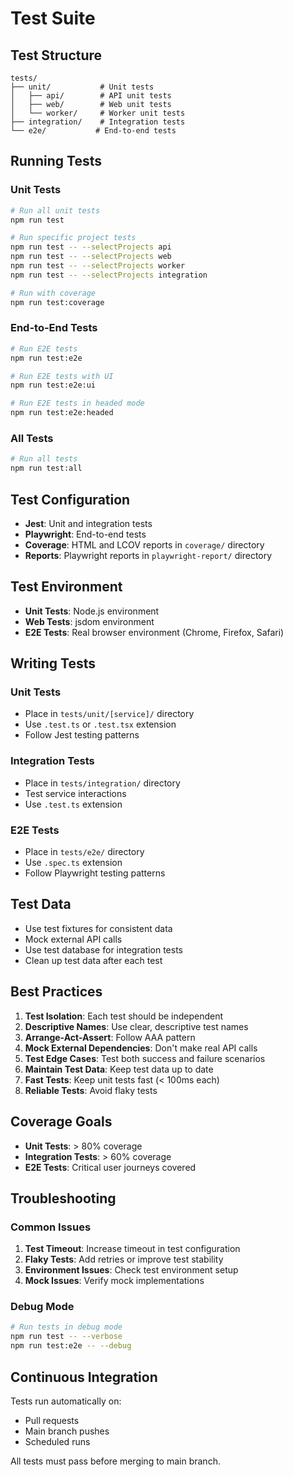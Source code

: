 # Test Suite

## Test Structure

```
tests/
├── unit/           # Unit tests
│   ├── api/        # API unit tests
│   ├── web/        # Web unit tests
│   └── worker/     # Worker unit tests
├── integration/    # Integration tests
└── e2e/           # End-to-end tests
```

## Running Tests

### Unit Tests
```bash
# Run all unit tests
npm run test

# Run specific project tests
npm run test -- --selectProjects api
npm run test -- --selectProjects web
npm run test -- --selectProjects worker
npm run test -- --selectProjects integration

# Run with coverage
npm run test:coverage
```

### End-to-End Tests
```bash
# Run E2E tests
npm run test:e2e

# Run E2E tests with UI
npm run test:e2e:ui

# Run E2E tests in headed mode
npm run test:e2e:headed
```

### All Tests
```bash
# Run all tests
npm run test:all
```

## Test Configuration

- **Jest**: Unit and integration tests
- **Playwright**: End-to-end tests
- **Coverage**: HTML and LCOV reports in `coverage/` directory
- **Reports**: Playwright reports in `playwright-report/` directory

## Test Environment

- **Unit Tests**: Node.js environment
- **Web Tests**: jsdom environment
- **E2E Tests**: Real browser environment (Chrome, Firefox, Safari)

## Writing Tests

### Unit Tests
- Place in `tests/unit/[service]/` directory
- Use `.test.ts` or `.test.tsx` extension
- Follow Jest testing patterns

### Integration Tests
- Place in `tests/integration/` directory
- Test service interactions
- Use `.test.ts` extension

### E2E Tests
- Place in `tests/e2e/` directory
- Use `.spec.ts` extension
- Follow Playwright testing patterns

## Test Data

- Use test fixtures for consistent data
- Mock external API calls
- Use test database for integration tests
- Clean up test data after each test

## Best Practices

1. **Test Isolation**: Each test should be independent
2. **Descriptive Names**: Use clear, descriptive test names
3. **Arrange-Act-Assert**: Follow AAA pattern
4. **Mock External Dependencies**: Don't make real API calls
5. **Test Edge Cases**: Test both success and failure scenarios
6. **Maintain Test Data**: Keep test data up to date
7. **Fast Tests**: Keep unit tests fast (< 100ms each)
8. **Reliable Tests**: Avoid flaky tests

## Coverage Goals

- **Unit Tests**: > 80% coverage
- **Integration Tests**: > 60% coverage
- **E2E Tests**: Critical user journeys covered

## Troubleshooting

### Common Issues

1. **Test Timeout**: Increase timeout in test configuration
2. **Flaky Tests**: Add retries or improve test stability
3. **Environment Issues**: Check test environment setup
4. **Mock Issues**: Verify mock implementations

### Debug Mode

```bash
# Run tests in debug mode
npm run test -- --verbose
npm run test:e2e -- --debug
```

## Continuous Integration

Tests run automatically on:
- Pull requests
- Main branch pushes
- Scheduled runs

All tests must pass before merging to main branch.

